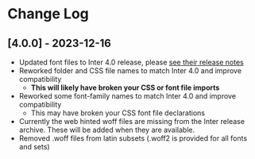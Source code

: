 # Change Log

## [4.0.0] - 2023-12-16

- Updated font files to Inter 4.0 release, please [see their release notes](https://github.com/rsms/inter/releases/tag/v4.0)
- Reworked folder and CSS file names to match Inter 4.0 and improve compatibility
  - **This will likely have broken your CSS or font file imports**
- Reworked some font-family names to match Inter 4.0 and improve compatibility
  - This may have broken your CSS font file declarations
- Currently the web hinted woff files are missing from the Inter release archive. These will be added when they are available.
- Removed .woff files from latin subsets (.woff2 is provided for all fonts and sets)
